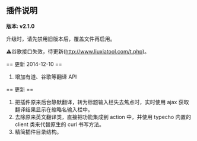## 插件说明 ##

**版本: v2.1.0**

升级时，请先禁用旧版本后，覆盖文件再启用。

:warning:谷歌接口失效，待更新(http://www.liuxiatool.com/t.php)。

== 更新 2014-12-10 ==

 1. 增加有道、谷歌等翻译 API

== 更新 ==

 1. 把插件原来后台静默翻译，转为标题输入栏失去焦点时，实时使用 ajax 获取翻译结果显示在缩略名输入栏中。
 2. 去除原来英文翻译类，直接把功能集成到 action 中，并使用 typecho 内置的 client 类来代替原生的 curl 书写方法。
 3. 精简插件目录结构。
